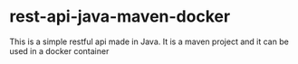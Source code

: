 # rest-api-java-maven-docker
This is a simple restful api made in Java. It is a maven project and it can be used in a docker container
